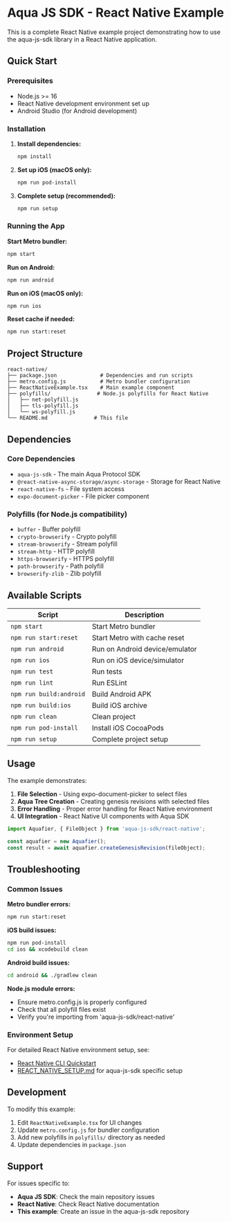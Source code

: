 # Aqua JS SDK - React Native Example

This is a complete React Native example project demonstrating how to use the aqua-js-sdk library in a React Native application.

## Quick Start

### Prerequisites

- Node.js >= 16
- React Native development environment set up
- Android Studio (for Android development)


### Installation

1. **Install dependencies:**
   ```bash
   npm install
   ```

2. **Set up iOS (macOS only):**
   ```bash
   npm run pod-install
   ```

3. **Complete setup (recommended):**
   ```bash
   npm run setup
   ```

### Running the App

**Start Metro bundler:**
```bash
npm start
```

**Run on Android:**
```bash
npm run android
```

**Run on iOS (macOS only):**
```bash
npm run ios
```

**Reset cache if needed:**
```bash
npm run start:reset
```

## Project Structure

```
react-native/
├── package.json              # Dependencies and run scripts
├── metro.config.js           # Metro bundler configuration
├── ReactNativeExample.tsx    # Main example component
├── polyfills/               # Node.js polyfills for React Native
│   ├── net-polyfill.js
│   ├── tls-polyfill.js
│   └── ws-polyfill.js
└── README.md               # This file
```

## Dependencies

### Core Dependencies
- `aqua-js-sdk` - The main Aqua Protocol SDK
- `@react-native-async-storage/async-storage` - Storage for React Native
- `react-native-fs` - File system access
- `expo-document-picker` - File picker component

### Polyfills (for Node.js compatibility)
- `buffer` - Buffer polyfill
- `crypto-browserify` - Crypto polyfill
- `stream-browserify` - Stream polyfill
- `stream-http` - HTTP polyfill
- `https-browserify` - HTTPS polyfill
- `path-browserify` - Path polyfill
- `browserify-zlib` - Zlib polyfill

## Available Scripts

| Script | Description |
|--------|-------------|
| `npm start` | Start Metro bundler |
| `npm run start:reset` | Start Metro with cache reset |
| `npm run android` | Run on Android device/emulator |
| `npm run ios` | Run on iOS device/simulator |
| `npm run test` | Run tests |
| `npm run lint` | Run ESLint |
| `npm run build:android` | Build Android APK |
| `npm run build:ios` | Build iOS archive |
| `npm run clean` | Clean project |
| `npm run pod-install` | Install iOS CocoaPods |
| `npm run setup` | Complete project setup |

## Usage

The example demonstrates:

1. **File Selection** - Using expo-document-picker to select files
2. **Aqua Tree Creation** - Creating genesis revisions with selected files
3. **Error Handling** - Proper error handling for React Native environment
4. **UI Integration** - React Native UI components with Aqua SDK

```typescript
import Aquafier, { FileObject } from 'aqua-js-sdk/react-native';

const aquafier = new Aquafier();
const result = await aquafier.createGenesisRevision(fileObject);
```

## Troubleshooting

### Common Issues

**Metro bundler errors:**
```bash
npm run start:reset
```

**iOS build issues:**
```bash
npm run pod-install
cd ios && xcodebuild clean
```

**Android build issues:**
```bash
cd android && ./gradlew clean
```

**Node.js module errors:**
- Ensure metro.config.js is properly configured
- Check that all polyfill files exist
- Verify you're importing from 'aqua-js-sdk/react-native'

### Environment Setup

For detailed React Native environment setup, see:
- [React Native CLI Quickstart](https://reactnative.dev/docs/environment-setup)
- [REACT_NATIVE_SETUP.md](./REACT_NATIVE_SETUP.md) for aqua-js-sdk specific setup

## Development

To modify this example:

1. Edit `ReactNativeExample.tsx` for UI changes
2. Update `metro.config.js` for bundler configuration
3. Add new polyfills in `polyfills/` directory as needed
4. Update dependencies in `package.json`

## Support

For issues specific to:
- **Aqua JS SDK**: Check the main repository issues
- **React Native**: Check React Native documentation
- **This example**: Create an issue in the aqua-js-sdk repository
